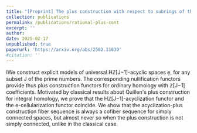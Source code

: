 ```yaml
---
title: "[Preprint] The plus construction with respect to subrings of the rationals."
collection: publications
permalink: /publications/rational-plus-cont
excerpt: ''
author: 
date: 2025-02-17
unpublished: true
paperurl: 'https://arxiv.org/abs/2502.11839'
#citation: ''
---
```



IWe construct explicit models of universal Hℤ[J−1]-acyclic spaces , for any subset J of the prime numbers. The corresponding nullification functors provide thus plus construction functors for ordinary homology with ℤ[J−1] coefficients. Motivated by classical results about Quillen's plus construction for integral homology, we prove that the Hℤ[J−1]-acyclization functor and the -cellularization functor coincide. We show that the acyclization-plus construction fiber sequence is always a cofiber sequence for simply connected spaces, but almost never so when the plus construction is not simply connected, unlike in the classical case.




